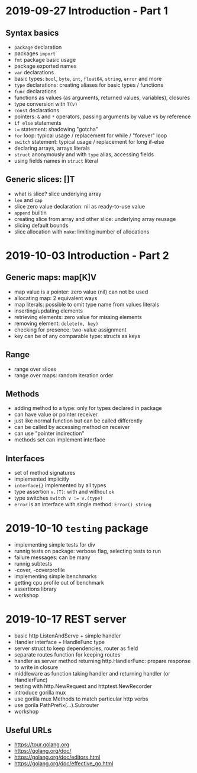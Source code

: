 
# 2019-09-27 Introduction - Part 1

## Syntax basics

* `package` declaration
* packages `import`
* `fmt` package basic usage
* package exported names
* `var` declarations
* basic types: `bool`, `byte`, `int`, `float64`, `string`, `error` and more
* `type` declarations: creating aliases for basic types / functions
* `func` declarations
* functions as values (as arguments, returned values, variables), closures
* type conversion with `T(v)`
* `const` declarations
* pointers: `&` and `*` operators, passing arguments by value vs by reference
* `if else` statements
* `:=` statement: shadowing "gotcha"
* `for` loop: typical usage / replacement for while / "forever" loop
* `switch` statement: typical usage / replacement for long if-else
* declaring arrays, arrays literals
* `struct` anonymously and with `type` alias, accessing fields
* using fields names in `struct` literal

## Generic slices: []T

* what is slice? slice underlying array
* `len` and `cap`
* slice zero value declaration: nil as ready-to-use value
* `append` builtin
* creating slice from array and other slice: underlying array reusage
* slicing default bounds
* slice allocation with `make`: limiting number of allocations

# 2019-10-03 Introduction - Part 2

## Generic maps: map[K]V

* map value is a pointer: zero value (nil) can not be used
* allocating map: 2 equivalent ways
* map literals: possible to omit type name from values literals
* inserting/updating elements
* retrieving elements: zero value for missing elements
* removing element: `delete(m, key)`
* checking for presence: two-value assignment
* key can be of any comparable type: structs as keys

## Range

* range over slices
* range over maps: random iteration order

## Methods

* adding method to a type: only for types declared in package
* can have value or pointer receiver
* just like normal function but can be called differently
* can be called by accessing method on receiver
* can use "pointer indirection"
* methods set can implement interface

## Interfaces

* set of method signatures
* implemented implicitly
* `interface{}` implemented by all types
* type assertion `v.(T)`: with and without `ok`
* type switches `switch v := v.(type)`
* `error` is an interface with single method: `Error() string`

# 2019-10-10 `testing` package

* implementing simple tests for div
* runnig tests on package: verbose flag, selecting tests to run
* failure messages: can be many
* runnig subtests
* -cover, -coverprofile
* implementing simple benchmarks
* getting cpu profile out of benchmark
* assertions library
* workshop

# 2019-10-17 REST server

* basic http ListenAndServe + simple handler
* Handler interface + HandleFunc type
* server struct to keep dependencies, router as field
* separate routes function for keeping routes
* handler as server method returning http.HandlerFunc: prepare response to write in closure
* middleware as function taking handler and returning handler (or HandlerFunc)
* testing with http.NewRequest and httptest.NewRecorder
* introduce gorilla mux
* use gorilla mux Methods to match particular http verbs
* use gorila PathPrefix(...).Subrouter
* workshop

## Useful URLs

* https://tour.golang.org
* https://golang.org/doc/
* https://golang.org/doc/editors.html
* https://golang.org/doc/effective_go.html
